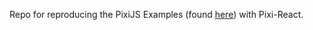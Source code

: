 Repo for reproducing the PixiJS Examples (found [here](https://pixijs.com/8.x/examples)) with Pixi-React.
